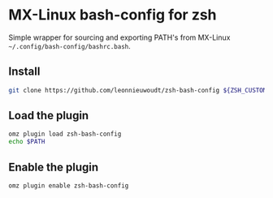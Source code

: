 # MX-Linux bash-config for zsh

Simple wrapper for sourcing and exporting PATH's from MX-Linux `~/.config/bash-config/bashrc.bash`.

## Install

```sh
git clone https://github.com/leonnieuwoudt/zsh-bash-config ${ZSH_CUSTOM:-~/.oh-my-zsh/custom}/plugins/zsh-bash-config
```

## Load the plugin

```sh
omz plugin load zsh-bash-config
echo $PATH
```

## Enable the plugin

```sh
omz plugin enable zsh-bash-config
```
